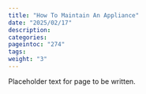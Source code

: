 ```yaml
---
title: "How To Maintain An Appliance"
date: "2025/02/17"
description:
categories:
pageintoc: "274"
tags:
weight: "3"
---
```


<a id="how-to-maintain-an-appliance"></a>

<!--# How to Maintain an Appliance -->

Placeholder text for page to be written.
